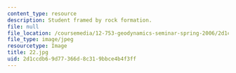 ```yaml
---
content_type: resource
description: Student framed by rock formation.
file: null
file_location: /coursemedia/12-753-geodynamics-seminar-spring-2006/2d1ccdb69d77366d8c319bbce4b4f3ff_22.jpg
file_type: image/jpeg
resourcetype: Image
title: 22.jpg
uid: 2d1ccdb6-9d77-366d-8c31-9bbce4b4f3ff
---
```

